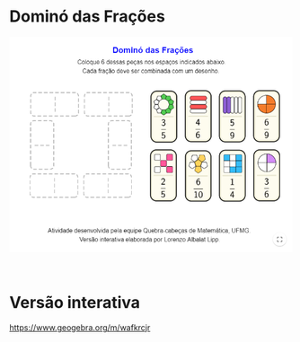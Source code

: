 # Dominó das Frações

![](preview.png)

<br>

# Versão interativa

https://www.geogebra.org/m/wafkrcjr
